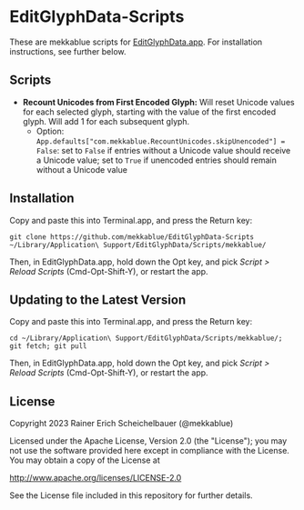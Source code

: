 # EditGlyphData-Scripts

These are mekkablue scripts for [EditGlyphData.app](https://glyphsapp.com/tools/editglyphdata). For installation instructions, see further below.

## Scripts

* **Recount Unicodes from First Encoded Glyph:** Will reset Unicode values for each selected glyph, starting with the value of the first encoded glyph. Will add 1 for each subsequent glyph.
	* Option: `App.defaults["com.mekkablue.RecountUnicodes.skipUnencoded"] = False`: set to `False` if entries without a Unicode value should receive a Unicode value; set to `True` if unencoded entries should remain without a Unicode value


## Installation

Copy and paste this into Terminal.app, and press the Return key:

```
git clone https://github.com/mekkablue/EditGlyphData-Scripts ~/Library/Application\ Support/EditGlyphData/Scripts/mekkablue/
```

Then, in EditGlyphData.app, hold down the Opt key, and pick *Script > Reload Scripts* (Cmd-Opt-Shift-Y), or restart the app.

## Updating to the Latest Version

Copy and paste this into Terminal.app, and press the Return key:

```
cd ~/Library/Application\ Support/EditGlyphData/Scripts/mekkablue/; git fetch; git pull
```

Then, in EditGlyphData.app, hold down the Opt key, and pick *Script > Reload Scripts* (Cmd-Opt-Shift-Y), or restart the app.

## License

Copyright 2023 Rainer Erich Scheichelbauer (@mekkablue)

Licensed under the Apache License, Version 2.0 (the "License"); you may not use the software provided here except in compliance with the License. You may obtain a copy of the License at

http://www.apache.org/licenses/LICENSE-2.0

See the License file included in this repository for further details.
